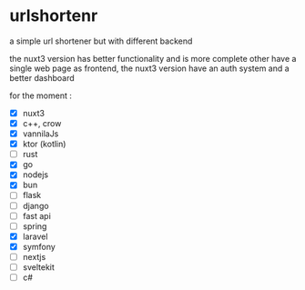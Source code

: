# urlshortenr

a simple url shortener but with different backend

the nuxt3 version has better functionality and is more complete other have a single web page as frontend, the nuxt3 version have an auth system and a better dashboard

for the moment :
- [x] nuxt3
- [x] c++, crow
- [x] vannilaJs
- [x] ktor (kotlin)
- [ ] rust
- [x] go
- [x] nodejs
- [x] bun 
- [ ] flask
- [ ] django
- [ ] fast api
- [ ] spring
- [x] laravel
- [x] symfony
- [ ] nextjs
- [ ] sveltekit
- [ ] c#
